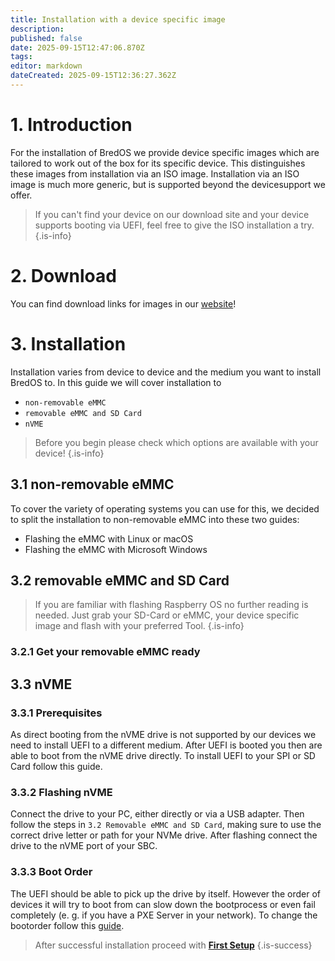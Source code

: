 ```yaml
---
title: Installation with a device specific image
description: 
published: false
date: 2025-09-15T12:47:06.870Z
tags: 
editor: markdown
dateCreated: 2025-09-15T12:36:27.362Z
---
```


# 1. Introduction
For the installation of BredOS we provide device specific images which are tailored to work out of the box for its specific device. This distinguishes these images from installation via an ISO image. Installation via an ISO image is much more generic, but is supported beyond the devicesupport we offer. 
> If you can't find your device on our download site and your device supports booting via UEFI, feel free to give the ISO installation a try.
{.is-info}


# 2. Download
You can find download links for images in our [website](https://bredos.org/download.html)!

# 3. Installation
Installation varies from device to device and the medium you want to install BredOS to. In this guide we will cover installation to
- `non-removable eMMC`
- `removable eMMC and SD Card`
- `nVME`
> 
> Before you begin please check which options are available with your device!
{.is-info}


## 3.1 non-removable eMMC
To cover the variety of operating systems you can use for this, we decided to split the installation to non-removable eMMC into these two guides:

 - Flashing the eMMC with Linux or macOS
 - Flashing the eMMC with Microsoft Windows
 
## 3.2 removable eMMC and SD Card
> If you are familiar with flashing Raspberry OS no further reading is needed. Just grab your SD-Card or eMMC, your device specific image and flash with your preferred Tool.
{.is-info}

### 3.2.1 Get your removable eMMC ready


## 3.3 nVME
### 3.3.1 Prerequisites
As direct booting from the nVME drive is not supported by our devices we need to install UEFI to a different medium. After UEFI is booted you then are able to boot from the nVME drive directly. To install UEFI to your SPI or SD Card follow this guide.

### 3.3.2 Flashing nVME
Connect the drive to your PC, either directly or via a USB adapter. Then follow the steps in `3.2 Removable eMMC and SD Card`, making sure to use the correct drive letter or path for your NVMe drive. After flashing connect the drive to the nVME port of your SBC.

### 3.3.3 Boot Order
The UEFI should be able to pick up the drive by itself. However the order of devices it will try to boot from can slow down the bootprocess or even fail completely (e. g. if you have a PXE Server in your network). To change the bootorder follow this [guide](/en/how-to/change-default-boot-order-rk3588).

> After successful installation proceed with [**First Setup**](/en/install/first-setup)
{.is-success}
